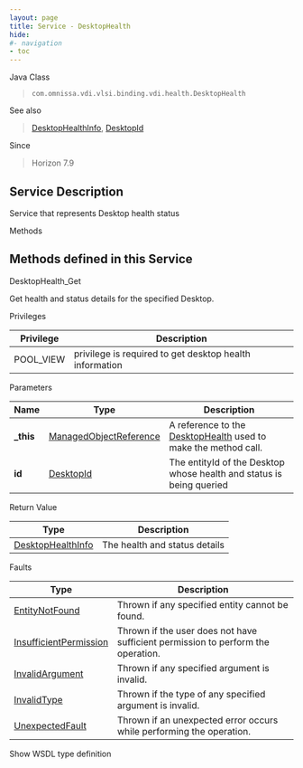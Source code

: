 ```yaml
---
layout: page
title: Service - DesktopHealth
hide:
#- navigation
- toc
---
```








Java Class
> `com.omnissa.vdi.vlsi.binding.vdi.health.DesktopHealth`

See also
> [DesktopHealthInfo](vdi.health.DesktopHealth.DesktopHealthInfo.md), [DesktopId](vdi.entity.DesktopId.md)

Since
> Horizon 7.9





## Service Description

Service that represents Desktop health status

Methods

Methods defined in this Service
---
DesktopHealth_Get




Get health and status details for the specified Desktop.

Privileges

Privilege |  Description
---|---
POOL_VIEW|  privilege is required to get desktop health information



Parameters

Name| Type| Description
---|---|---
**_this**| [ManagedObjectReference](vmodl.ManagedObjectReference.md)|  A reference to the [DesktopHealth](vdi.health.DesktopHealth.md) used to make the method call.
**id**| [DesktopId](vdi.entity.DesktopId.md)|  The entityId of the Desktop whose health and status is being queried




Return Value

Type |  Description
---|---
[DesktopHealthInfo](vdi.health.DesktopHealth.DesktopHealthInfo.md)| The health and status details



Faults

Type |  Description
---|---
[EntityNotFound](vdi.fault.EntityNotFound.md)| Thrown if any specified entity cannot be found.
[InsufficientPermission](vdi.fault.InsufficientPermission.md)| Thrown if the user does not have sufficient permission to perform the operation.
[InvalidArgument](vdi.fault.InvalidArgument.md)| Thrown if any specified argument is invalid.
[InvalidType](vdi.fault.InvalidType.md)| Thrown if the type of any specified argument is invalid.
[UnexpectedFault](vdi.fault.UnexpectedFault.md)| Thrown if an unexpected error occurs while performing the operation.

Show WSDL type definition












 
